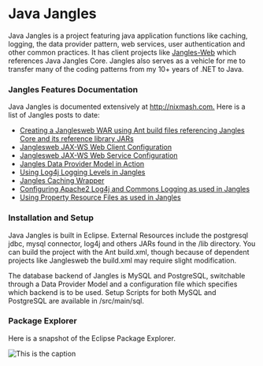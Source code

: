 Java Jangles
============

Java Jangles is a project featuring java application functions like caching, logging, the data provider pattern, web services, user authentication and other common practices. It has client projects like [Jangles-Web](https://github.com/mintster/jangles-java-web) which references Java Jangles Core. Jangles also serves as a vehicle for me to transfer many of the coding patterns from my 10+ years of .NET to Java.

###  Jangles Features Documentation

Java Jangles is documented extensively at <http://nixmash.com.> Here is a list of Jangles posts to date:

* [Creating a Janglesweb WAR using Ant build files referencing Jangles Core and its reference library JARs](http://nixmash.com/java/referencing-project-libraries-in-wars-with-ant/)
* [Janglesweb JAX-WS Web Client Configuration](http://nixmash.com/java/jangles-jax-ws-web-client-project-online/)
* [Janglesweb JAX-WS Web Service Configuration](http://nixmash.com/java/jangles-jax-ws-web-service-project-now-on-github/)
* [Jangles Data Provider Model in Action](http://nixmash.com/mysql/the-java-jangles-data-provider-model-in-action/)
* [Using Log4j Logging Levels in Jangles](http://nixmash.com/java/changing-log4j-logging-levels-by-output-type/)
* [Jangles Caching Wrapper](http://nixmash.com/java/the-java-jangles-caching-wrapper/)
* [Configuring Apache2 Log4j and Commons Logging as used in Jangles](http://nixmash.com/java/configuring-apache-log4j-and-commons-logging/)
* [Using Property Resource Files as used in Jangles](http://nixmash.com/java/loading-java-property-resource-files/)

### Installation and Setup

Java Jangles is built in Eclipse. External Resources include the postgresql jdbc, mysql connector, log4j and others JARs found in the /lib directory. You can build the project with the Ant build.xml, though because of dependent projects like Janglesweb the build.xml may require slight modification.

The database backend of Jangles is MySQL and PostgreSQL, switchable through a Data Provider Model and a configuration file which specifies which backend is to be used. Setup Scripts for both MySQL and PostgreSQL are available in /src/main/sql.

### Package Explorer

Here is a snapshot of the Eclipse Package Explorer.

![This is the caption](http://nixmash.com/x/pics/github/jangles0106.png)






